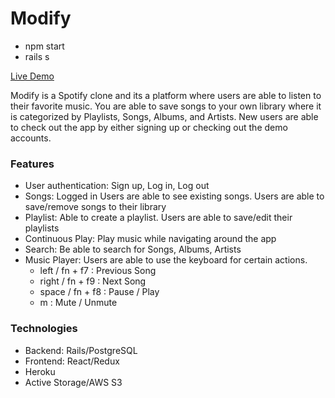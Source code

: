 # Modify

* npm start
* rails s

[Live Demo](https://spotify-modify.herokuapp.com/#/)

Modify is a Spotify clone and its a platform where users are able to listen to their favorite music.
You are able to save songs to your own library where it is categorized by Playlists, Songs, Albums, and Artists.
New users are able to check out the app by either signing up or checking out the demo accounts.


### Features
  * User authentication: Sign up, Log in, Log out
  * Songs: Logged in Users are able to see existing songs. Users are able to save/remove songs to their library
  * Playlist: Able to create a playlist. Users are able to save/edit their playlists
  * Continuous Play: Play music while navigating around the app
  * Search: Be able to search for Songs, Albums, Artists
  * Music Player: Users are able to use the keyboard for certain actions.
    * left / fn + f7 : Previous Song
    * right / fn + f9 : Next Song
    * space / fn + f8 : Pause / Play
    * m : Mute / Unmute

### Technologies
 * Backend: Rails/PostgreSQL
 * Frontend: React/Redux
 * Heroku
 * Active Storage/AWS S3